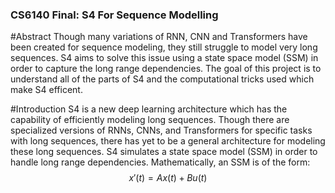 ### CS6140 Final: S4 For Sequence Modelling

#Abstract
Though many variations of RNN, CNN and Transformers have been created for sequence modeling, they still struggle to model very long sequences. S4 aims to solve this issue using a state space model (SSM) in order to capture the long range dependencies. The goal of this project is to understand all of the parts of S4 and the computational tricks used which make S4 efficent. 

#Introduction
S4 is a new deep learning architecture which has the capability of efficiently modeling long sequences. Though there are specialized versions of RNNs, CNNs, and Transformers for specific tasks with long sequences, there has yet to be a general architecture for modeling these long sequences. S4 simulates a state space model (SSM) in order to handle long range dependencies. Mathematically, an SSM is of the form: 
$$x'(t) = Ax(t) + Bu(t)$$

